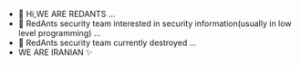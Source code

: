 - 👋 Hi,WE ARE REDANTS ...
- 👀 RedAnts security team interested in security information(usually in low level programming) ...
- 🌱 RedAnts security team currently destroyed ...
- WE ARE IRANIAN ✨

<!---
RedAntsS3c/RedAntsS3c is a ✨ special ✨ repository because its `README.md` (this file) appears on your GitHub profile.
You can click the Preview link to take a look at your changes.
--->
